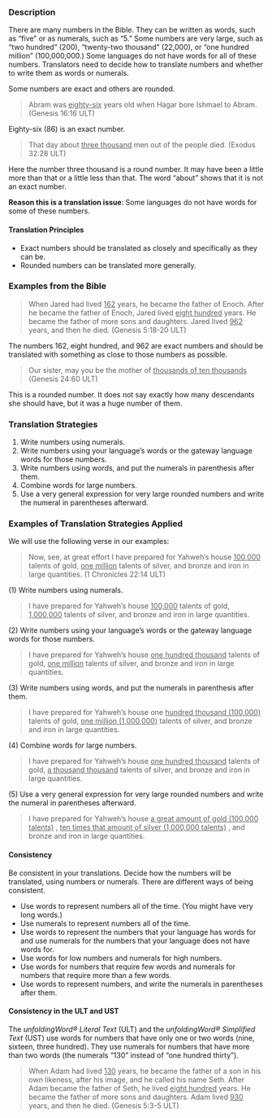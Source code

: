 

### Description

There are many numbers in the Bible. They can be written as words, such as “five” or as numerals, such as “5.” Some numbers are very large, such as “two hundred” (200), “twenty-two thousand” (22,000), or “one hundred million” (100,000,000.) Some languages do not have words for all of these numbers. Translators need to decide how to translate numbers and whether to write them as words or numerals.

Some numbers are exact and others are rounded.
> Abram was <u> eighty-six</u> years old when Hagar bore Ishmael to Abram. (Genesis 16:16 ULT)

Eighty-six (86) is an exact number.
> That day about <u> three thousand</u> men out of the people died. (Exodus 32:28 ULT)

Here the number three thousand is a round number. It may have been a little more than that or a little less than that. The word “about” shows that it is not an exact number.

**Reason this is a translation issue**: Some languages do not have words for some of these numbers.

#### Translation Principles

* Exact numbers should be translated as closely and specifically as they can be.
* Rounded numbers can be translated more generally.

### Examples from the Bible

> When Jared had lived <u> 162</u> years, he became the father of Enoch. After he became the father of Enoch, Jared lived <u> eight hundred</u> years. He became the father of more sons and daughters. Jared lived <u> 962</u> years, and then he died. (Genesis 5:18-20 ULT)

The numbers 162, eight hundred, and 962 are exact numbers and should be translated with something as close to those numbers as possible.
> Our sister, may you be the mother of <u> thousands of ten thousands</u> (Genesis 24:60 ULT)

This is a rounded number. It does not say exactly how many descendants she should have, but it was a huge number of them.

### Translation Strategies

1. Write numbers using numerals.
1. Write numbers using your language’s words or the gateway language words for those numbers.
1. Write numbers using words, and put the numerals in parenthesis after them.
1. Combine words for large numbers.
1. Use a very general expression for very large rounded numbers and write the numeral in parentheses afterward.

### Examples of Translation Strategies Applied

We will use the following verse in our examples:
> Now, see, at great effort I have prepared for Yahweh’s house <u> 100,000</u> talents of gold, <u> one million</u> talents of silver, and bronze and iron in large quantities. (1 Chronicles 22:14 ULT)

(1) Write numbers using numerals.

> I have prepared for Yahweh’s house <u> 100,000</u> talents of gold, <u> 1,000,000</u> talents of silver, and bronze and iron in large quantities.

(2) Write numbers using your language’s words or the gateway language words for those numbers.

> I have prepared for Yahweh’s house <u> one hundred thousand</u> talents of gold, <u> one million</u> talents of silver, and bronze and iron in large quantities.

(3) Write numbers using words, and put the numerals in parenthesis after them.

> I have prepared for Yahweh’s house one <u> hundred thousand (100,000)</u> talents of gold, <u> one million (1,000,000)</u> talents of silver, and bronze and iron in large quantities.

(4) Combine words for large numbers.

> I have prepared for Yahweh’s house <u> one hundred thousand</u> talents of gold, <u> a thousand thousand</u> talents of silver, and bronze and iron in large quantities.

(5) Use a very general expression for very large rounded numbers and write the numeral in parentheses afterward.

> I have prepared for Yahweh’s house <u> a great amount of gold (100,000 talents)</u> , <u> ten times that amount of silver (1,000,000 talents)</u> , and bronze and iron in large quantities.

#### Consistency

Be consistent in your translations. Decide how the numbers will be translated, using numbers or numerals. There are different ways of being consistent.

* Use words to represent numbers all of the time. (You might have very long words.)
* Use numerals to represent numbers all of the time.
* Use words to represent the numbers that your language has words for and use numerals for the numbers that your language does not have words for.
* Use words for low numbers and numerals for high numbers.
* Use words for numbers that require few words and numerals for numbers that require more than a few words.
* Use words to represent numbers, and write the numerals in parentheses after them.

#### Consistency in the ULT and UST

The *unfoldingWord® Literal Text* (ULT) and the *unfoldingWord® Simplified Text* (UST) use words for numbers that have only one or two words (nine, sixteen, three hundred). They use numerals for numbers that have more than two words (the numerals “130” instead of “one hundred thirty”).
> When Adam had lived <u> 130</u> years, he became the father of a son in his own likeness, after his image, and he called his name Seth. After Adam became the father of Seth, he lived <u> eight hundred</u> years. He became the father of more sons and daughters. Adam lived <u> 930</u> years, and then he died.  (Genesis 5:3-5 ULT)
